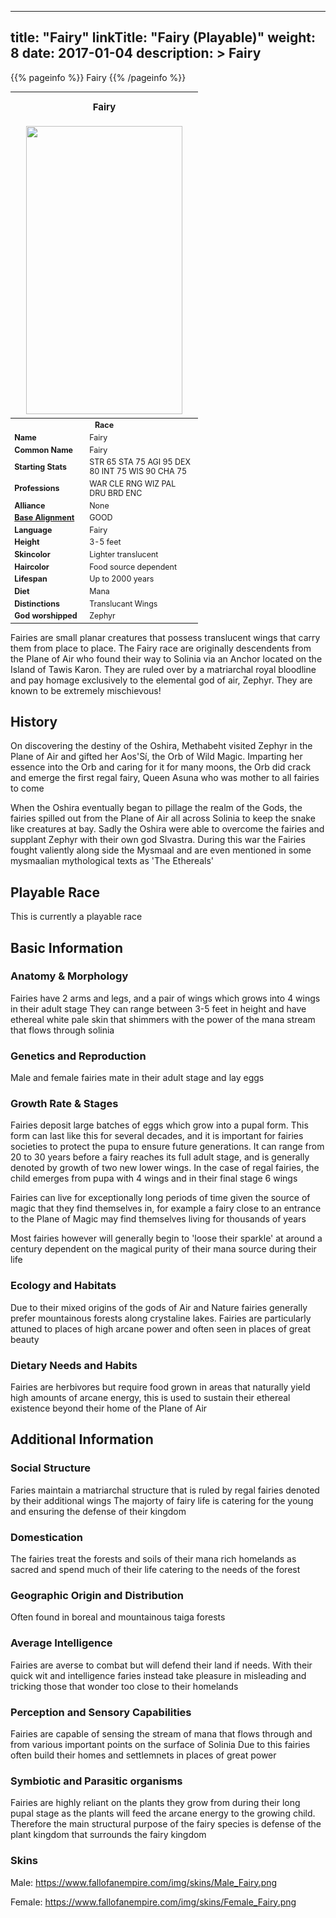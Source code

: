 
---
title: "Fairy"
linkTitle: "Fairy (Playable)"
weight: 8
date: 2017-01-04
description: >
 Fairy
---

{{% pageinfo %}}
Fairy
{{% /pageinfo %}}

<table class="infobox" style="font-size:89%; width:300px;">
<tbody>
<tr><th colspan="2" class="color1" style="font-size:120%; padding:1em;">Fairy</th></tr>
<tr style="text-align:center;"><td colspan="2" style="padding:0.5em;"><img src="https://www.fallofanempire.com/img/races/fairy.png" width="250" height="461"></td></tr>
<tr><th colspan="2" class="color1">Race</th></tr>
<tr><td style="width:40%;"> <b>Name</b></td><td style="width:60%;">Fairy</td></tr>
<tr><td> <b>Common Name</b></td><td>Fairy</td></tr>
<tr><td> <b>Starting Stats</b></td><td>STR 65 STA 75 AGI 95 DEX 80 INT 75 WIS 90 CHA 75</td></tr>
<tr><td> <b>Professions</b></td><td>WAR CLE RNG WIZ PAL DRU BRD ENC</td></tr>
<tr><td> <b>Alliance</b></td><td>None</td></tr>
<tr><td> <b><a href="/wiki/Base_Alignment" title="Base Alignment">Base Alignment</a></b></td><td>GOOD</td></tr>
<tr><td> <b>Language</b></td><td>Fairy</td></tr>
<tr><td> <b>Height</b></td><td>3-5 feet</td></tr>
<tr><td> <b>Skincolor</b></td><td>Lighter translucent</td></tr>
<tr><td> <b>Haircolor</b></td><td>Food source dependent</td></tr>
<tr><td> <b>Lifespan</b></td><td>Up to 2000 years</td></tr>
<tr><td> <b>Diet</b></td><td>Mana</td></tr>
<tr><td> <b>Distinctions</b></td><td>Translucant Wings</td></tr>
<tr><td> <b>God worshipped</b></td><td>Zephyr</td></tr>
</tbody>
</table>

Fairies are small planar creatures that possess translucent wings that carry them from place to place. The Fairy race are originally descendents from the Plane of Air who found their way to Solinia via an Anchor located on the Island of Tawis Karon. They are ruled over by a matriarchal royal bloodline and pay homage exclusively to the elemental god of air, Zephyr. They are known to be extremely mischievous!

## History

On discovering the destiny of the Oshira, Methabeht visited Zephyr in the Plane of Air and gifted her Aos'Sí, the Orb of Wild Magic. Imparting her essence into the Orb and caring for it for many moons, the Orb did crack and emerge the first regal fairy, Queen Asuna who was mother to all fairies to come

When the Oshira eventually began to pillage the realm of the Gods, the fairies spilled out from the Plane of Air all across Solinia to keep the snake like creatures at bay. Sadly the Oshira were able to overcome the fairies and supplant Zephyr with their own god Slvastra. During this war the Fairies fought valiently along side the Mysmaal and are even mentioned in some mysmaalian mythological texts as 'The Ethereals'

## Playable Race

This is currently a playable race

## Basic Information

### Anatomy & Morphology

Fairies have 2 arms and legs, and a pair of wings which grows into 4 wings in their adult stage  They can range between 3-5 feet in height and have ethereal white pale skin that shimmers with the power of the mana stream that flows through solinia

### Genetics and Reproduction

Male and female fairies mate in their adult stage and lay eggs

### Growth Rate & Stages

Fairies deposit large batches of eggs which grow into a pupal form. This form can last like this for several decades, and it is important for fairies societies to protect the pupa to ensure future generations. It can range from 20 to 30 years before a fairy reaches its full adult stage, and is generally denoted by growth of two new lower wings. In the case of regal fairies, the child emerges from pupa with 4 wings and in their final stage 6 wings

Fairies can live for exceptionally long periods of time given the source of magic that they find themselves in, for example a fairy close to an entrance to the Plane of Magic may find themselves living for thousands of years

Most fairies however will generally begin to 'loose their sparkle' at around a century dependent on the magical purity of their mana source during their life

### Ecology and Habitats

Due to their mixed origins of the gods of Air and Nature fairies generally prefer mountainous forests along crystaline lakes. Fairies are particularly attuned to places of high arcane power and often seen in places of great beauty

### Dietary Needs and Habits

Fairies are herbivores but require food grown in areas that naturally yield high amounts of arcane energy, this is used to sustain their ethereal existence beyond their home of the Plane of Air

## Additional Information

### Social Structure

Faries maintain a matriarchal structure that is ruled by regal fairies denoted by their additional wings  The majorty of fairy life is catering for the young and ensuring the defense of their kingdom

### Domestication

The fairies treat the forests and soils of their mana rich homelands as sacred and spend much of their life catering to the needs of the forest

### Geographic Origin and Distribution

Often found in boreal and mountainous taiga forests

### Average Intelligence

Fairies are averse to combat but will defend their land if needs. With their quick wit and intelligence faries instead take pleasure in misleading and tricking those that wonder too close to their homelands

### Perception and Sensory Capabilities

Fairies are capable of sensing the stream of mana that flows through and from various important points on the surface of Solinia  Due to this fairies often build their homes and settlemnets in places of great power

### Symbiotic and Parasitic organisms

Fairies are highly reliant on the plants they grow from during their long pupal stage as the plants will feed the arcane energy to the growing child. Therefore the main structural purpose of the fairy species is defense of the plant kingdom that surrounds the fairy kingdom

### Skins

Male: https://www.fallofanempire.com/img/skins/Male_Fairy.png

Female: https://www.fallofanempire.com/img/skins/Female_Fairy.png

    
